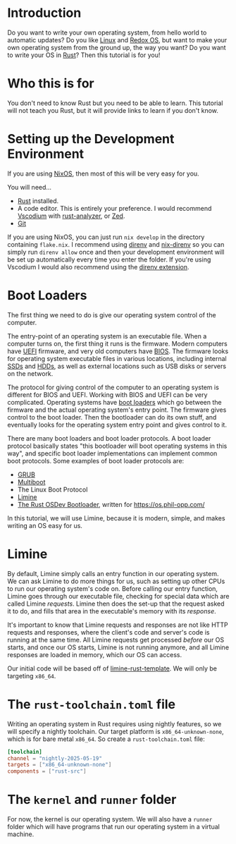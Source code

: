 # Introduction
Do you want to write your own operating system, from hello world to automatic updates? Do you like [Linux](https://www.kernel.org/category/about.html) and [Redox OS](https://www.redox-os.org/), but want to make your own operating system from the ground up, the way you want? Do you want to write your OS in [Rust](https://www.rust-lang.org/)? Then this tutorial is for you!

# Who this is for
You don't need to know Rust but you need to be able to learn. This tutorial will not teach you Rust, but it will provide links to learn if you don't know.

# Setting up the Development Environment
If you are using [NixOS](https://nixos.org/), then most of this will be very easy for you.

You will need...
- [Rust](https://www.rust-lang.org/) installed.
- A code editor. This is entirely your preference. I would recommend [Vscodium](https://vscodium.com/) with [rust-analyzer](https://open-vsx.org/extension/rust-lang/rust-analyzer), or [Zed](https://zed.dev/).
- [Git](https://git-scm.com/)

If you are using NixOS, you can just run `nix develop` in the directory containing `flake.nix`. I recommend using [direnv](https://direnv.net/) and [nix-direnv](https://github.com/nix-community/nix-direnv) so you can simply run `direnv allow` once and then your development environment will be set up automatically every time you enter the folder. If you're using Vscodium I would also recommend using the [direnv extension](https://open-vsx.org/extension/mkhl/direnv).

# Boot Loaders
The first thing we need to do is give our operating system control of the computer.

The entry-point of an operating system is an executable file. When a computer turns on, the first thing it runs is the firmware. Modern computers have [UEFI](https://en.wikipedia.org/wiki/UEFI) firmware, and very old computers have [BIOS](https://en.wikipedia.org/wiki/BIOS). The firmware looks for operating system executable files in various locations, including internal [SSDs](https://en.wikipedia.org/wiki/Solid-state_drive) and [HDDs](https://en.wikipedia.org/wiki/Hard_disk_drive), as well as external locations such as USB disks or servers on the network.

The protocol for giving control of the computer to an operating system is different for BIOS and UEFI. Working with BIOS and UEFI can be very complicated. Operating systems have [boot loaders](https://en.wikipedia.org/wiki/Bootloader) which go between the firmware and the actual operating system's entry point. The firmware gives control to the boot loader. Then the bootloader can do its own stuff, and eventually looks for the operating system entry point and gives control to it.

There are many boot loaders and boot loader protocols. A boot loader protocol basically states "this bootloader will boot operating systems in this way", and specific boot loader implementations can implement common boot protocols. Some examples of boot loader protocols are:
- [GRUB](https://en.wikipedia.org/wiki/GNU_GRUB)
- [Multiboot](https://en.wikipedia.org/wiki/Multiboot_specification)
- The Linux Boot Protocol
- [Limine](https://github.com/limine-bootloader/limine/blob/v9.x/PROTOCOL.md)
- [The Rust OSDev Bootloader](https://github.com/rust-osdev/bootloader), written for https://os.phil-opp.com/

In this tutorial, we will use Limine, because it is modern, simple, and makes writing an OS easy for us.

# Limine
By default, Limine simply calls an entry function in our operating system. We can ask Limine to do more things for us, such as setting up other CPUs to run our operating system's code on. Before calling our entry function, Limine goes through our executable file, checking for special data which are called Limine *requests*. Limine then does the set-up that the request asked it to do, and fills that area in the executable's memory with its *response*.

It's important to know that Limine requests and responses are not like HTTP requests and responses, where the client's code and server's code is running at the same time. All Limine requests get processed *before* our OS starts, and once our OS starts, Limine is not running anymore, and all Limine responses are loaded in memory, which our OS can access.

Our initial code will be based off of [limine-rust-template](https://github.com/jasondyoungberg/limine-rust-template). We will only be targeting `x86_64`.

# The `rust-toolchain.toml` file
Writing an operating system in Rust requires using nightly features, so we will specify a nightly toolchain. Our target platform is `x86_64-unknown-none`, which is for bare metal `x86_64`. So create a `rust-toolchain.toml` file:
```toml
[toolchain]
channel = "nightly-2025-05-19"
targets = ["x86_64-unknown-none"]
components = ["rust-src"]
```

# The `kernel` and `runner` folder
For now, the kernel is our operating system. We will also have a `runner` folder which will have programs that run our operating system in a virtual machine.

